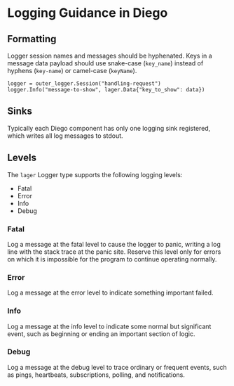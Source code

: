 # Logging Guidance in Diego

## Formatting

Logger session names and messages should be hyphenated. Keys in a message data payload should use snake-case (`key_name`) instead of hyphens (`key-name`) or camel-case (`keyName`).

```
logger = outer_logger.Session("handling-request")
logger.Info("message-to-show", lager.Data{"key_to_show": data})
```

## Sinks

Typically each Diego component has only one logging sink registered, which writes all log messages to stdout.


## Levels

The `lager` Logger type supports the following logging levels:

* Fatal
* Error
* Info
* Debug


### Fatal

Log a message at the fatal level to cause the logger to panic, writing a log line with the stack trace at the panic site. Reserve this level only for errors on which it is impossible for the program to continue operating normally.


### Error

Log a message at the error level to indicate something important failed.


### Info

Log a message at the info level to indicate some normal but significant event, such as beginning or ending an important section of logic.


### Debug

Log a message at the debug level to trace ordinary or frequent events, such as pings, heartbeats, subscriptions, polling, and notifications.
